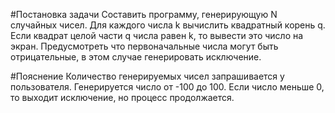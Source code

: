 #Постановка задачи
Составить программу, генерирующую N случайных чисел. Для каждого числа k вычислить квадратный корень q. Если квадрат целой части q числа равен k, то вывести это число на экран. Предусмотреть что первоначальные числа могут быть отрицательные, в этом случае генерировать исключение.

#Пояснение
Количество генерируемых чисел запрашивается у пользователя. Генерируется число от -100 до 100. Если число меньше 0, то выходит исключение, но процесс продолжается.